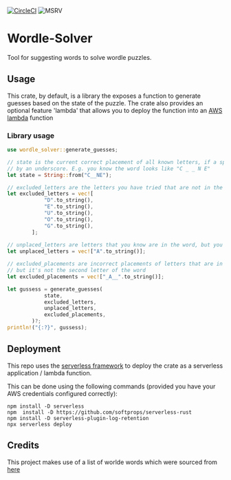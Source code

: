 [![CircleCI](https://circleci.com/gh/benjaminjellis/worlde-solver/tree/master.svg?style=svg)](https://circleci.com/gh/benjaminjellis/worlde-solver/tree/master) ![MSRV](https://img.shields.io/badge/msrv-1.58.0-red)
# Wordle-Solver

Tool for suggesting words to solve wordle puzzles. 


## Usage 

This crate, by default, is a library the exposes a function to generate guesses based on the state of the puzzle. The crate also provides an optional feature 
'lambda' that allows you to deploy the function into an [AWS lambda](https://aws.amazon.com/lambda/) function

### Library usage

```rust
use wordle_solver::generate_guesses;

// state is the current correct placement of all known letters, if a spot is unknown it should be represented 
// by an underscore. E.g. you know the word looks like "C _ _ N E"
let state = String::from("C__NE");

// excluded_letters are the letters you have tried that are not in the word 
let excluded_letters = vec![
            "D".to_string(),
            "E".to_string(),
            "U".to_string(),
            "O".to_string(),
            "G".to_string(),
        ];
        
// unplaced_letters are letters that you know are in the word, but you don't know where they are in the word
let unplaced_letters = vec!["A".to_string()];

// excluded_placements are incorrect placements of letters that are in the word E.g. you know that A is in the word
// but it's not the second letter of the word 
let excluded_placements = vec!["_A__".to_string()];

let gussess = generate_guesses(
            state,
            excluded_letters,
            unplaced_letters,
            excluded_placements,
        )?;
println!("{:?}", gussess);
```


## Deployment 

This repo uses the [serverless framework](https://www.serverless.com/) to deploy the crate as a serverless application / lambda function. 

This can be done using the following commands (provided you have your AWS credentials configured correctly): 

```shell
npm install -D serverless
npm  install -D https://github.com/softprops/serverless-rust
npm install -D serverless-plugin-log-retention
npx serverless deploy
```


## Credits 

This project makes use of a list of worlde words which were sourced from [here](https://github.com/tabatkins/wordle-list)
